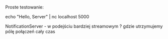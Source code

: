 Proste testowanie:

echo "Hello, Server" | nc localhost 5000

NotificationServer - w podejściu bardziej streamowym ? gdzie utrzymujemy pólę połączeń cały czas